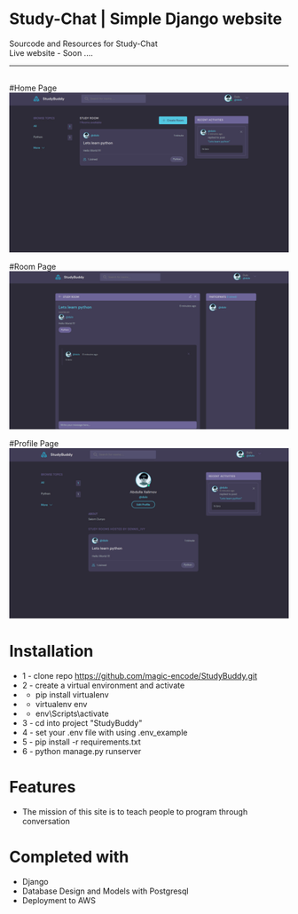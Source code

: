 # Study-Chat | Simple Django website 
Sourcode and Resources for Study-Chat <br>
Live website - Soon .... <hr><br>
#Home Page
<img src="./static/homes.jpg">

#Room Page
<img src="./static/room.jpg">

#Profile Page
<img src="./static/profile.jpg">


# Installation
* 1 - clone repo https://github.com/magic-encode/StudyBuddy.git
* 2 - create a virtual environment and activate
*  - pip install virtualenv
*  - virtualenv env
*  - env\Scripts\activate
* 3 - cd into project "StudyBuddy"
* 4 - set your .env file with using .env_example
* 5 - pip install -r requirements.txt
* 6 - python manage.py runserver


# Features
* The mission of this site is to teach people to program through conversation


# Completed with
* Django 
* Database Design and Models with Postgresql
* Deployment to AWS


